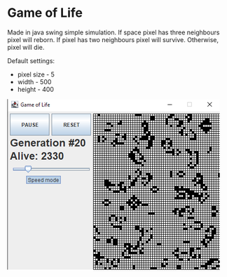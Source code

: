 # Game of Life

Made in java swing simple simulation.
If space pixel has three neighbours pixel will reborn.
If pixel has two neighbours pixel will survive.
Otherwise, pixel will die.

Default settings:
 - pixel size - 5
 - width - 500
 - height - 400

![Example](example.png?raw=true "Game of Life")


